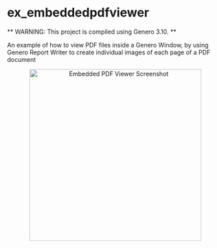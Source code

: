 # ex_embeddedpdfviewer

** WARNING: This project is compiled using Genero 3.10. **

An example of how to view PDF files inside a Genero Window, by using Genero Report Writer to create individual images of each page of a PDF document

<p align="center">
<img alt="Embedded PDF Viewer Screenshot" src="https://user-images.githubusercontent.com/13615993/29343909-5077e66c-8288-11e7-9b40-26889480a6c6.png" width="400" />
</p>


